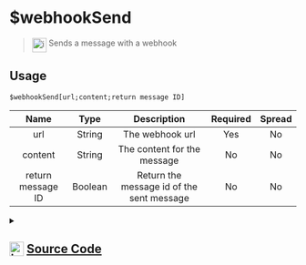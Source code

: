 # $webhookSend
> <img align="top" src="https://upload.wikimedia.org/wikipedia/commons/thumb/e/e4/Infobox_info_icon.svg/160px-Infobox_info_icon.svg.png?20150409153300" alt="image" width="25" height="auto"> Sends a message with a webhook
## Usage
```
$webhookSend[url;content;return message ID]
```
| Name | Type | Description | Required | Spread
| :---: | :---: | :---: | :---: | :---: |
url | String | The webhook url | Yes | No
content | String | The content for the message | No | No
return message ID | Boolean | Return the message id of the sent message | No | No
<details>
<summary>
    
## <img align="top" src="https://cdn4.iconfinder.com/data/icons/iconsimple-logotypes/512/github-512.png" alt="image" width="25" height="auto">  [Source Code](https://github.com/tryforge/ForgeScript-V2/blob/main/src/native/webhookSend.ts)
    
</summary>
    
```ts
import { BaseChannel, Message, TextChannel, WebhookClient } from "discord.js"
import { ArgType, NativeFunction, Return } from "../structures"
import noop from "../functions/noop"

export default new NativeFunction({
    name: "$webhookSend",
    version: "1.0.0",
    description: "Sends a message with a webhook",
    brackets: true,
    unwrap: true,
    args: [
        {
            name: "url",
            description: "The webhook url",
            rest: false,
            required: true,
            type: ArgType.String
        },
        {
            name: "content",
            description: "The content for the message",
            rest: false,
            type: ArgType.String
        },
        {
            name: "return message ID",
            description: "Return the message id of the sent message",
            rest: false,
            type: ArgType.Boolean
        }
    ],
    async execute(ctx, [ url, content, returnMessageID ]) {
        const web = new WebhookClient({ url })
        
        ctx.container.content = content || undefined
        const m = await ctx.container.send<Message>(web)
        return Return.success(
            returnMessageID && m ? m.id : undefined
        )
    },
})
```
    
</details>